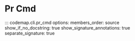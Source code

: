 # Pr Cmd

::: codemap.cli.pr_cmd
    options:
      members_order: source
      show_if_no_docstring: true
      show_signature_annotations: true
      separate_signature: true

